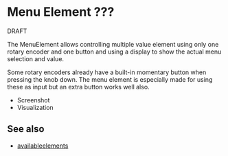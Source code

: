 # Menu Element ???

DRAFT

The MenuElement allows controlling multiple value element using only one rotary encoder and one button and using a display to show the actual menu selection and value.

Some rotary encoders already have a built-in momentary button when pressing the knob down. The menu element is especially made for using these as input but an extra button works well also.


* Screenshot
* Visualization


## See also 

* [availableelements](availableelements.md)
